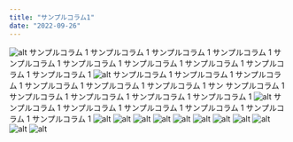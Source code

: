 ```yaml
---
title: "サンプルコラム1"
date: "2022-09-26"
---
```


![alt](/images/posts/1/2.webp)
サンプルコラム 1 サンプルコラム 1 サンプルコラム 1 サンプルコラム 1 サンプルコラム 1 サンプルコラム 1
サンプルコラム 1 サンプルコラム 1 サンプルコラム 1 サンプルコラム 1
![alt](/images/posts/1/13.webp)
サンプルコラム 1 サンプルコラム 1 サンプルコラム 1 サンプルコラム 1 サンプルコラム 1 サンプルコラム 1 サン
サンプルコラム 1 サンプルコラム 1 サンプルコラム 1 サンプルコラム 1 サンプルコラム 1
![alt](/images/posts/1/14.webp)
サンプルコラム 1 サンプルコラム 1 サンプルコラム 1 サンプルコラム 1 サンプルコラム 1 サンプルコラム 1
![alt](/images/posts/1/9.webp)
![alt](/images/posts/1/11.webp)
![alt](/images/posts/1/10.webp)
![alt](/images/posts/1/1.webp)
![alt](/images/posts/1/8.webp)
![alt](/images/posts/1/6.webp)
![alt](/images/posts/1/3.webp)
![alt](/images/posts/1/4.webp)
![alt](/images/posts/1/12.webp)
![alt](/images/posts/1/7.webp)
![alt](/images/posts/1/5.webp)
